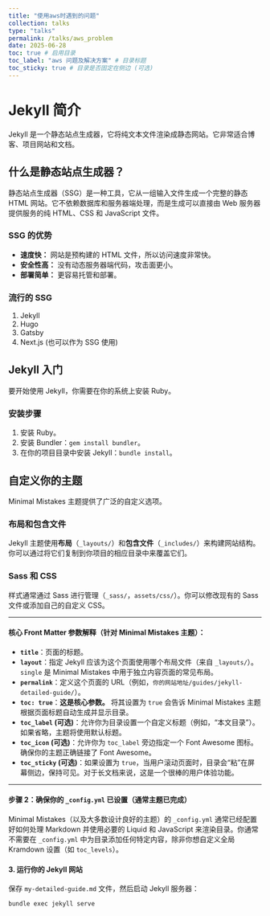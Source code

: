 ```yaml
---
title: "使用aws时遇到的问题"
collection: talks
type: "talks"
permalink: /talks/aws_problem
date: 2025-06-28
toc: true # 启用目录
toc_label: "aws 问题及解决方案" # 目录标题
toc_sticky: true # 目录是否固定在侧边 (可选)
---
```




# Jekyll 简介

Jekyll 是一个静态站点生成器，它将纯文本文件渲染成静态网站。它非常适合博客、项目网站和文档。

## 什么是静态站点生成器？

静态站点生成器（SSG）是一种工具，它从一组输入文件生成一个完整的静态 HTML 网站。它不依赖数据库和服务器端处理，而是生成可以直接由 Web 服务器提供服务的纯 HTML、CSS 和 JavaScript 文件。

### SSG 的优势

* **速度快：** 网站是预构建的 HTML 文件，所以访问速度非常快。
* **安全性高：** 没有动态服务器端代码，攻击面更小。
* **部署简单：** 更容易托管和部署。

### 流行的 SSG

1.  Jekyll
2.  Hugo
3.  Gatsby
4.  Next.js (也可以作为 SSG 使用)

## Jekyll 入门

要开始使用 Jekyll，你需要在你的系统上安装 Ruby。

### 安装步骤

1.  安装 Ruby。
2.  安装 Bundler：`gem install bundler`。
3.  在你的项目目录中安装 Jekyll：`bundle install`。

## 自定义你的主题

Minimal Mistakes 主题提供了广泛的自定义选项。

### 布局和包含文件

Jekyll 主题使用**布局**（`_layouts/`）和**包含文件**（`_includes/`）来构建网站结构。你可以通过将它们复制到你项目的相应目录中来覆盖它们。

### Sass 和 CSS

样式通常通过 Sass 进行管理（`_sass/`，`assets/css/`）。你可以修改现有的 Sass 文件或添加自己的自定义 CSS。

---

#### 核心 Front Matter 参数解释（针对 Minimal Mistakes 主题）：

* **`title`**：页面的标题。
* **`layout`**：指定 Jekyll 应该为这个页面使用哪个布局文件（来自 `_layouts/`）。`single` 是 Minimal Mistakes 中用于独立内容页面的常见布局。
* **`permalink`**：定义这个页面的 URL（例如，`你的网站地址/guides/jekyll-detailed-guide/`）。
* **`toc: true`**：**这是核心参数。** 将其设置为 `true` 会告诉 Minimal Mistakes 主题根据页面标题自动生成并显示目录。
* **`toc_label` (可选)**：允许你为目录设置一个自定义标题（例如，“本文目录”）。如果省略，主题将使用默认标题。
* **`toc_icon` (可选)**：允许你为 `toc_label` 旁边指定一个 Font Awesome 图标。确保你的主题正确链接了 Font Awesome。
* **`toc_sticky` (可选)**：如果设置为 `true`，当用户滚动页面时，目录会“粘”在屏幕侧边，保持可见。对于长文档来说，这是一个很棒的用户体验功能。

---

#### 步骤 2：确保你的 `_config.yml` 已设置（通常主题已完成）

Minimal Mistakes（以及大多数设计良好的主题）的 `_config.yml` 通常已经配置好如何处理 Markdown 并使用必要的 Liquid 和 JavaScript 来渲染目录。你通常不需要在 `_config.yml` 中为目录添加任何特定内容，除非你想自定义全局 Kramdown 设置（如 `toc_levels`）。

#### 3. 运行你的 Jekyll 网站

保存 `my-detailed-guide.md` 文件，然后启动 Jekyll 服务器：

```bash
bundle exec jekyll serve